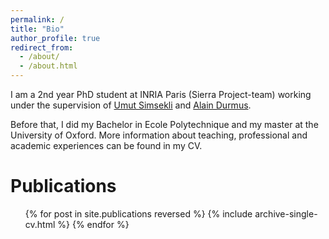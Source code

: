 ```yaml
---
permalink: /
title: "Bio"
author_profile: true
redirect_from: 
  - /about/
  - /about.html
---
```


I am a 2nd year PhD student at INRIA Paris (Sierra Project-team) working under the supervision of [Umut Simsekli](https://www.di.ens.fr/umut.simsekli/) and [Alain Durmus](https://alain.perso.math.cnrs.fr). 

Before that, I did my Bachelor in Ecole Polytechnique and my master at the University of Oxford. More information about teaching, professional and academic experiences can be found in my CV.

# Publications
<ul>{% for post in site.publications reversed %}
  {% include archive-single-cv.html %}
{% endfor %}</ul>